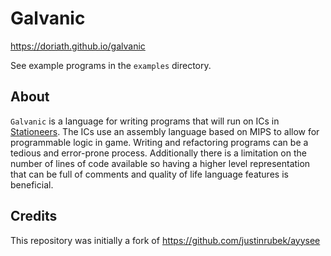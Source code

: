 # Galvanic

https://doriath.github.io/galvanic

See example programs in the `examples` directory.

## About

`Galvanic` is a language for writing programs that will run on ICs in
[Stationeers](https://store.steampowered.com/app/544550/Stationeers/). The ICs
use an assembly language based on MIPS to allow for programmable logic in game.
Writing and refactoring programs can be a tedious and error-prone process.
Additionally there is a limitation on the number of lines of code available so
having a higher level representation that can be full of comments and quality of
life language features is beneficial.

## Credits

This repository was initially a fork of https://github.com/justinrubek/ayysee
